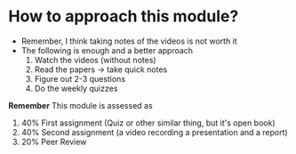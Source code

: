 # How to approach this module?

- Remember, I think taking notes of the videos is not worth it
- The following is enough and a better approach
    1. Watch the videos (without notes)
    2. Read the papers -> take quick notes
    3. Figure out 2-3 questions
    4. Do the weekly quizzes

**Remember** This module is assessed as
1. 40% First assignment (Quiz or other similar thing, but it's open book)
2. 40% Second assignment (a video recording a presentation and a report)
3. 20% Peer Review